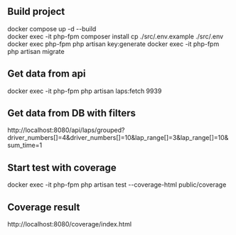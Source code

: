 ## Build project
docker compose up -d --build  
docker exec -it php-fpm composer install
cp ./src/.env.example ./src/.env
docker exec php-fpm php artisan key:generate
docker exec -it php-fpm php artisan migrate  
## Get data from api
docker exec -it php-fpm php artisan laps:fetch 9939
## Get data from DB with filters 
http://localhost:8080/api/laps/grouped?driver_numbers[]=4&driver_numbers[]=10&lap_range[]=3&lap_range[]=10&sum_time=1
## Start test with coverage
docker exec -it php-fpm php artisan test --coverage-html public/coverage
## Coverage result
http://localhost:8080/coverage/index.html

